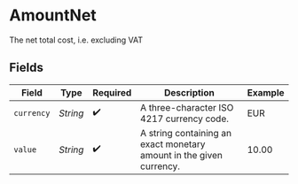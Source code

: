 # AmountNet

The net total cost, i.e. excluding VAT


## Fields

| Field                                                               | Type                                                                | Required                                                            | Description                                                         | Example                                                             |
| ------------------------------------------------------------------- | ------------------------------------------------------------------- | ------------------------------------------------------------------- | ------------------------------------------------------------------- | ------------------------------------------------------------------- |
| `currency`                                                          | *String*                                                            | :heavy_check_mark:                                                  | A three-character ISO 4217 currency code.                           | EUR                                                                 |
| `value`                                                             | *String*                                                            | :heavy_check_mark:                                                  | A string containing an exact monetary amount in the given currency. | 10.00                                                               |